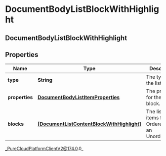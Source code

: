 # DocumentBodyListBlockWithHighlight

## DocumentBodyListBlockWithHighlight

## Properties

|Name | Type | Description | Notes|
|------------ | ------------- | ------------- | -------------|
| **type** | **String** | The type of the list block. | |
| **properties** | [**DocumentBodyListItemProperties**](DocumentBodyListItemProperties) | The properties for the list block. | [optional] |
| **blocks** | [**[DocumentListContentBlockWithHighlight]**]([DocumentListContentBlockWithHighlight]) | The list of items for an OrderedList or an UnorderedList. | |



_PureCloudPlatformClientV2@174.0.0_
